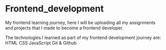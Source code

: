 # Frontend_development
My frontend learning journey, here I will be uploading all my assignments and projects that I made to become a frontend developer.

The technologies I learned as part of my frontend development journey are:
 HTML
 CSS
 JavaScript
 Git & Github
